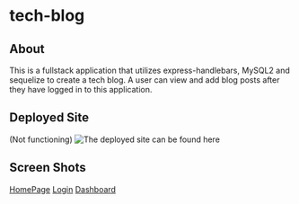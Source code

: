 # tech-blog

## About

This is a fullstack application that utilizes express-handlebars, MySQL2 and sequelize to create a tech blog. A user can view and add blog posts after they have logged in to this application.

## Deployed Site

(Not functioning)
![The deployed site can be found here](https://infinite-spire-57868.herokuapp.com/)

## Screen Shots

[HomePage](./Assets/screenshot.png)
[Login](./Assets/screenshot_login.png)
[Dashboard](./Assets/screenshot_dashboard.png)
